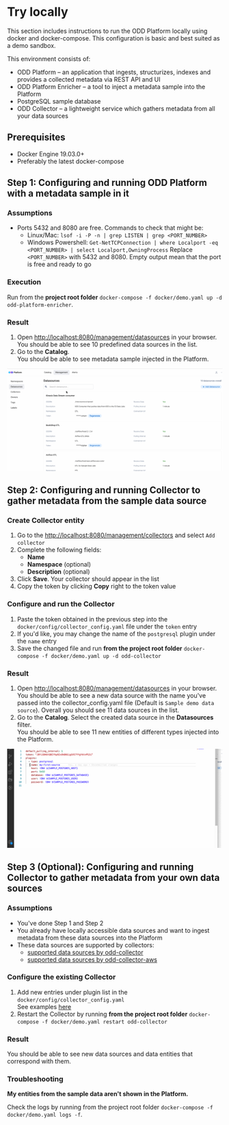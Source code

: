 # Try locally

This section includes instructions to run the ODD Platform locally using docker and docker-compose. This configuration is basic and best suited as a demo sandbox.

This environment consists of:

* ODD Platform – an application that ingests, structurizes, indexes and provides a collected metadata via REST API and UI
* ODD Platform Enricher – a tool to inject a metadata sample into the Platform
* PostgreSQL sample database
* ODD Collector – a lightweight service which gathers metadata from all your data sources

## Prerequisites

* Docker Engine 19.03.0+
* Preferably the latest docker-compose

## Step 1: Configuring and running ODD Platform with a metadata sample in it

### Assumptions

* Ports 5432 and 8080 are free. Commands to check that might be:
  * Linux/Mac: `lsof -i -P -n | grep LISTEN | grep <PORT_NUMBER>`
  * Windows Powershell: `Get-NetTCPConnection | where Localport -eq <PORT_NUMBER> | select Localport,OwningProcess` Replace `<PORT_NUMBER>` with 5432 and 8080. Empty output mean that the port is free and ready to go

### Execution

Run from the **project root folder** `docker-compose -f docker/demo.yaml up -d odd-platform-enricher`.

### Result

1. Open [http://localhost:8080/management/datasources](http://localhost:8080/management/datasources) in your browser.\
   You should be able to see 10 predefined data sources in the list.
2. Go to the **Catalog**.\
   You should be able to see metadata sample injected in the Platform.

![](../.gitbook/img/trylocally1.gif)

## Step 2: Configuring and running Collector to gather metadata from the sample data source

### Create Collector entity

1. Go to the [http://localhost:8080/management/collectors](http://localhost:8080/management/collectors) and select `Add collector`
2. Complete the following fields:
   * **Name**
   * **Namespace** (optional)
   * **Description** (optional)
3. Click **Save**. Your collector should appear in the list
4. Copy the token by clicking **Copy** right to the token value

### Configure and run the Collector

1. Paste the token obtained in the previous step into the `docker/config/collector_config.yaml` file under the `token` entry
2. If you'd like, you may change the name of the `postgresql` plugin under the `name` entry
3. Save the changed file and run **from the project root folder** `docker-compose -f docker/demo.yaml up -d odd-collector`

### Result

1. Open [http://localhost:8080/management/datasources](http://localhost:8080/management/datasources) in your browser.\
   You should be able to see a new data source with the name you've passed into the collector\_config.yaml file (Default is `Sample demo data source`). Overall you should see 11 data sources in the list.
2. Go to the **Catalog**. Select the created data source in the **Datasources** filter.\
   You should be able to see 11 new entities of different types injected into the Platform.

![](../.gitbook/img/trylocally2.gif)

## Step 3 (Optional): Configuring and running Collector to gather metadata from your own data sources

### Assumptions

* You've done Step 1 and Step 2
* You already have locally accessible data sources and want to ingest metadata from these data sources into the Platform
* These data sources are supported by collectors:
  * [supported data sources by odd-collector](https://github.com/opendatadiscovery/odd-collector/blob/main/README.md)
  * [supported data sources by odd-collector-aws](https://github.com/opendatadiscovery/odd-collector-aws/blob/main/README.md)

### Configure the existing Collector

1. Add new entries under plugin list in the `docker/config/collector_config.yaml`\
   See examples [here](https://github.com/opendatadiscovery/odd-collector/blob/main/README.md)
2. Restart the Collector by running **from the project root folder** `docker-compose -f docker/demo.yaml restart odd-collector`

### Result

You should be able to see new data sources and data entities that correspond with them.

### Troubleshooting

**My entities from the sample data aren't shown in the Platform.**

Check the logs by running from the project root folder `docker-compose -f docker/demo.yaml logs -f`.
